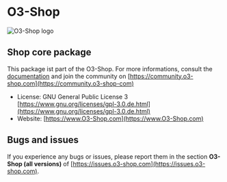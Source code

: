 # O3-Shop

![O3-Shop logo](https://gitlab.o3-shop.com/o3/o3-documentation/-/raw/main/source/assets/logo.png "O3-Shop")

## Shop core package

This package ist part of the O3-Shop. For more informations, consult the [documentation](https://docs.o3-shop.com) and join the community on [https://community.o3-shop.com](https://community.o3-shop-com)

- License: GNU General Public License 3 [https://www.gnu.org/licenses/gpl-3.0.de.html](https://www.gnu.org/licenses/gpl-3.0.de.html)
- Website: [https://www.O3-Shop.com](https://www.O3-Shop.com)

## Bugs and issues

If you experience any bugs or issues, please report them in the section **O3-Shop (all versions)** of [https://issues.o3-shop.com](https://issues.o3-shop.com).
